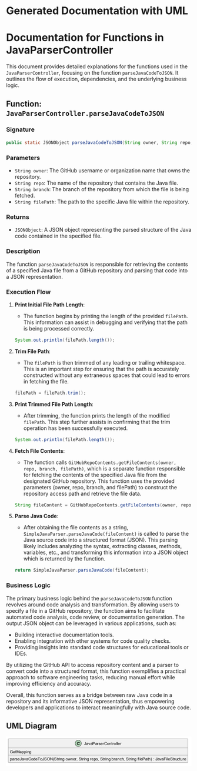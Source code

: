 ﻿# Generated Documentation with UML
# Documentation for Functions in JavaParserController

This document provides detailed explanations for the functions used in the `JavaParserController`, focusing on the function `parseJavaCodeToJSON`. It outlines the flow of execution, dependencies, and the underlying business logic.

## Function: `JavaParserController.parseJavaCodeToJSON`

### Signature
```java
public static JSONObject parseJavaCodeToJSON(String owner, String repo, String branch, String filePath)
```

### Parameters
- `String owner`: The GitHub username or organization name that owns the repository.
- `String repo`: The name of the repository that contains the Java file.
- `String branch`: The branch of the repository from which the file is being fetched.
- `String filePath`: The path to the specific Java file within the repository.

### Returns
- `JSONObject`: A JSON object representing the parsed structure of the Java code contained in the specified file.

### Description
The function `parseJavaCodeToJSON` is responsible for retrieving the contents of a specified Java file from a GitHub repository and parsing that code into a JSON representation.

### Execution Flow
1. **Print Initial File Path Length**: 
   - The function begins by printing the length of the provided `filePath`. This information can assist in debugging and verifying that the path is being processed correctly.

   ```java
   System.out.println(filePath.length());
   ```

2. **Trim File Path**:
   - The `filePath` is then trimmed of any leading or trailing whitespace. This is an important step for ensuring that the path is accurately constructed without any extraneous spaces that could lead to errors in fetching the file.
   
   ```java
   filePath = filePath.trim();
   ```

3. **Print Trimmed File Path Length**:
   - After trimming, the function prints the length of the modified `filePath`. This step further assists in confirming that the trim operation has been successfully executed.

   ```java
   System.out.println(filePath.length());
   ```

4. **Fetch File Contents**:
   - The function calls `GitHubRepoContents.getFileContents(owner, repo, branch, filePath)`, which is a separate function responsible for fetching the contents of the specified Java file from the designated GitHub repository. This function uses the provided parameters (owner, repo, branch, and filePath) to construct the repository access path and retrieve the file data.
   
   ```java
   String fileContent = GitHubRepoContents.getFileContents(owner, repo, branch, filePath);
   ```

5. **Parse Java Code**:
   - After obtaining the file contents as a string, `SimpleJavaParser.parseJavaCode(fileContent)` is called to parse the Java source code into a structured format (JSON). This parsing likely includes analyzing the syntax, extracting classes, methods, variables, etc., and transforming this information into a JSON object which is returned by the function.
   
   ```java
   return SimpleJavaParser.parseJavaCode(fileContent);
   ```

### Business Logic
The primary business logic behind the `parseJavaCodeToJSON` function revolves around code analysis and transformation. By allowing users to specify a file in a GitHub repository, the function aims to facilitate automated code analysis, code review, or documentation generation. The output JSON object can be leveraged in various applications, such as:

- Building interactive documentation tools.
- Enabling integration with other systems for code quality checks.
- Providing insights into standard code structures for educational tools or IDEs.

By utilizing the GitHub API to access repository content and a parser to convert code into a structured format, this function exemplifies a practical approach to software engineering tasks, reducing manual effort while improving efficiency and accuracy. 

Overall, this function serves as a bridge between raw Java code in a repository and its informative JSON representation, thus empowering developers and applications to interact meaningfully with Java source code.
## UML Diagram
![Image](images/JavaParserController_img1.png)

